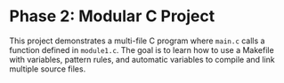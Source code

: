 # Phase 2: Modular C Project

This project demonstrates a multi-file C program where `main.c` calls a function defined in `module1.c`. The goal is to learn how to use a Makefile with variables, pattern rules, and automatic variables to compile and link multiple source files.
